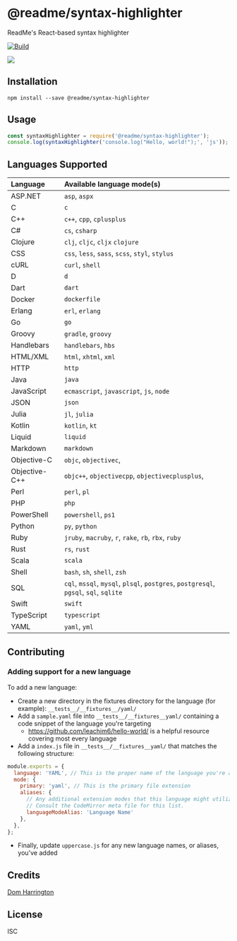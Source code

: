 # @readme/syntax-highlighter

ReadMe's React-based syntax highlighter

[![Build](https://github.com/readmeio/api-explorer/workflows/CI/badge.svg)](https://github.com/readmeio/api-explorer/tree/master/packages/syntax-highlighter)

[![](https://d3vv6lp55qjaqc.cloudfront.net/items/1M3C3j0I0s0j3T362344/Untitled-2.png)](https://readme.io)

## Installation

```
npm install --save @readme/syntax-highlighter
```

## Usage

```js
const syntaxHighlighter = require('@readme/syntax-highlighter');
console.log(syntaxHighlighter('console.log("Hello, world!");', 'js'));
```

## Languages Supported
| Language | Available language mode(s) |
| :--- | :--- |
| ASP.NET | `asp`, `aspx` |
| C | `c` |
| C++ | `c++`, `cpp`, `cplusplus` |
| C# | `cs`, `csharp` |
| Clojure | `clj`, `cljc`, `cljx` `clojure` |
| CSS | `css`, `less`, `sass`, `scss`, `styl`, `stylus` |
| cURL | `curl`, `shell` |
| D | `d` |
| Dart | `dart` |
| Docker | `dockerfile` |
| Erlang | `erl`, `erlang` |
| Go | `go` |
| Groovy | `gradle`, `groovy` |
| Handlebars | `handlebars`, `hbs` |
| HTML/XML | `html`, `xhtml`, `xml` |
| HTTP | `http` |
| Java | `java` |
| JavaScript | `ecmascript`, `javascript`, `js`, `node` |
| JSON | `json` |
| Julia | `jl`, `julia` |
| Kotlin | `kotlin`, `kt` |
| Liquid | `liquid` |
| Markdown | `markdown` |
| Objective-C | `objc`, `objectivec`,  |
| Objective-C++ | `objc++`, `objectivecpp`, `objectivecplusplus`,  |
| Perl | `perl`, `pl` |
| PHP | `php` |
| PowerShell | `powershell`, `ps1` |
| Python | `py`, `python` |
| Ruby | `jruby`, `macruby`, `r`, `rake`, `rb`, `rbx`, `ruby` |
| Rust | `rs`, `rust` |
| Scala | `scala` |
| Shell | `bash`, `sh`, `shell`, `zsh` |
| SQL | `cql`, `mssql`, `mysql`, `plsql`, `postgres`, `postgresql`, `pgsql`, `sql`, `sqlite` |
| Swift | `swift` |
| TypeScript | `typescript` |
| YAML | `yaml`, `yml` |

## Contributing
### Adding support for a new language

To add a new language:

* Create a new directory in the fixtures directory for the language (for example): `__tests__/__fixtures__/yaml/`
* Add a `sample.yaml` file into `__tests__/__fixtures__yaml/` containing a code snippet of the language you're targeting
    * https://github.com/leachim6/hello-world/ is a helpful resource covering most every language
* Add a `index.js` file in `__tests__/__fixtures__yaml/` that matches the following structure:

```js
module.exports = {
  language: 'YAML', // This is the proper name of the language you're adding.
  mode: {
    primary: 'yaml', // This is the primary file extension
    aliases: {
      // Any additional extension modes that this language might utilize or be known under (SQL variantes for example).
      // Consult the CodeMirror meta file for this list.
      languageModeAlias: 'Language Name'
    },
  },
};
```

* Finally, update `uppercase.js` for any new language names, or aliases, you've added

## Credits
[Dom Harrington](https://github.com/domharrington/)

## License

ISC
